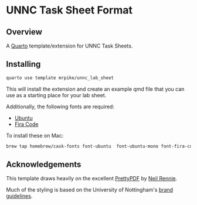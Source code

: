 # UNNC Task Sheet Format

## Overview

A [Quarto](https://quarto.org) template/extension for UNNC Task Sheets.

## Installing

```bash
quarto use template mrpike/unnc_lab_sheet
```

This will install the extension and create an example qmd file that you can use as a starting place for your lab sheet.

Additionally, the following fonts are required:

+ [Ubuntu](https://fonts.google.com/specimen/Ubuntu)
+ [Fira Code](https://fonts.google.com/specimen/Fira+Code)

To install these on Mac:

```bash
brew tap homebrew/cask-fonts font-ubuntu  font-ubuntu-mono font-fira-code font-fira-sans font-fira-mono
```

## Acknowledgements

This template draws heavily on the excellent [PrettyPDF](https://github.com/nrennie/PrettyPDF) by [Neil Rennie]([https://github.com/nrennie).

Much of the styling is based on the University of Nottingham's [brand guidelines](https://www.nottingham.ac.uk/brand/).
